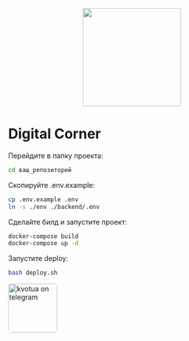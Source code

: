 <div id="header" align="center">
  <img src="https://media1.tenor.com/m/5ry-200hErMAAAAd/hacker-hacker-man.gif" width="200"/>
</div>

# Digital Corner

Перейдите в папку проекта:

```bash
cd ваш_репозиторий
```

Скопируйте .env.example:

```bash
cp .env.example .env
ln -s ./env ./backend/.env
```

Сделайте билд и запустите проект:

```bash
docker-compose build
docker-compose up -d
```

Запустите deploy:

```bash
bash deploy.sh
```

<a href="https://t.me/kvotua" >
    <img src="https://img.championat.com/s/1350x900/news/big/d/t/sud-moskvy-oshtrafoval-telegram-na-1-mln-rublej_1702039846337739642.jpg" style="border-radius: 6px; width: 100px;" alt="kvotua on telegram"/>
</a>